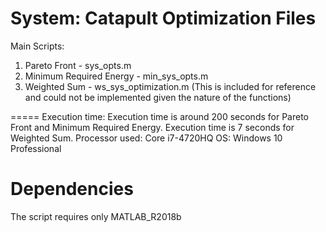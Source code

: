 System: Catapult Optimization Files
=====
Main Scripts:
1. Pareto Front - sys_opts.m
2. Minimum Required Energy - min_sys_opts.m
3. Weighted Sum - ws_sys_optimization.m (This is included for reference and could not be implemented given the nature of the functions)

=====
Execution time:
Execution time is around 200 seconds for Pareto Front and Minimum Required Energy. 
Execution time is 7 seconds for Weighted Sum.
Processor used: Core i7-4720HQ
OS: Windows 10 Professional

Dependencies
=====
The script requires only MATLAB_R2018b
